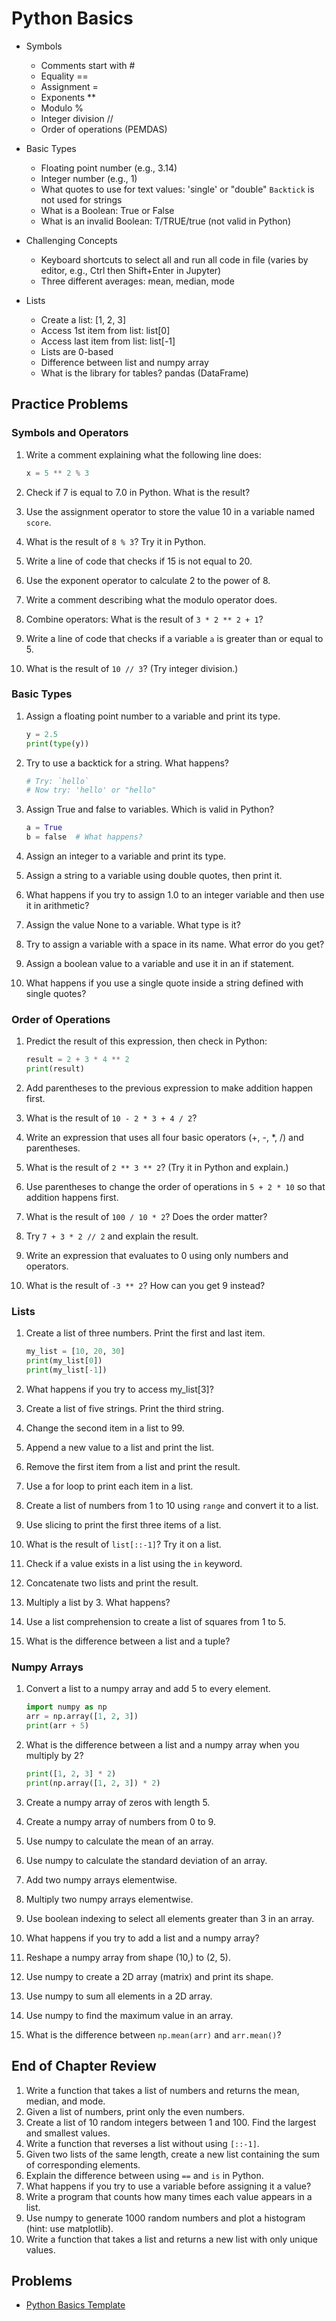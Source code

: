 # Python Basics

- Symbols
	- Comments start with #
	- Equality ==
	- Assignment =
	- Exponents **
	- Modulo %
	- Integer division //
	- Order of operations (PEMDAS)

- Basic Types
	- Floating point number (e.g., 3.14)
	- Integer number (e.g., 1)
	- What quotes to use for text values: 'single' or "double"
	`Backtick` is not used for strings
	- What is a Boolean: True or False
	- What is an invalid Boolean: T/TRUE/true (not valid in Python)

- Challenging Concepts
	- Keyboard shortcuts to select all and run all code in file (varies by editor, e.g., Ctrl then Shift+Enter in Jupyter)
	- Three different averages: mean, median, mode

- Lists
	- Create a list: [1, 2, 3]
	- Access 1st item from list: list[0]
	- Access last item from list: list[-1]
	- Lists are 0-based
	- Difference between list and numpy array
	- What is the library for tables? pandas (DataFrame)

## Practice Problems

### Symbols and Operators

1. Write a comment explaining what the following line does:

   ```python
   x = 5 ** 2 % 3
   ```

2. Check if 7 is equal to 7.0 in Python. What is the result?

3. Use the assignment operator to store the value 10 in a variable named `score`.

4. What is the result of `8 % 3`? Try it in Python.

5. Write a line of code that checks if 15 is not equal to 20.

6. Use the exponent operator to calculate 2 to the power of 8.

7. Write a comment describing what the modulo operator does.

8. Combine operators: What is the result of `3 * 2 ** 2 + 1`?

9. Write a line of code that checks if a variable `a` is greater than or equal to 5.

10. What is the result of `10 // 3`? (Try integer division.)

### Basic Types

1. Assign a floating point number to a variable and print its type.

   ```python
   y = 2.5
   print(type(y))
   ```

2. Try to use a backtick for a string. What happens?

   ```python
   # Try: `hello`
   # Now try: 'hello' or "hello"
   ```

3. Assign True and false to variables. Which is valid in Python?

   ```python
   a = True
   b = false  # What happens?
   ```

4. Assign an integer to a variable and print its type.

5. Assign a string to a variable using double quotes, then print it.

6. What happens if you try to assign 1.0 to an integer variable and then use it in arithmetic?

7. Assign the value None to a variable. What type is it?

8. Try to assign a variable with a space in its name. What error do you get?

9. Assign a boolean value to a variable and use it in an if statement.

10. What happens if you use a single quote inside a string defined with single quotes?

### Order of Operations

1. Predict the result of this expression, then check in Python:

   ```python
   result = 2 + 3 * 4 ** 2
   print(result)
   ```

2. Add parentheses to the previous expression to make addition happen first.

3. What is the result of `10 - 2 * 3 + 4 / 2`?

4. Write an expression that uses all four basic operators (+, -, *, /) and parentheses.

5. What is the result of `2 ** 3 ** 2`? (Try it in Python and explain.)

6. Use parentheses to change the order of operations in `5 + 2 * 10` so that addition happens first.

7. What is the result of `100 / 10 * 2`? Does the order matter?

8. Try `7 + 3 * 2 // 2` and explain the result.

9. Write an expression that evaluates to 0 using only numbers and operators.

10. What is the result of `-3 ** 2`? How can you get 9 instead?

### Lists

1. Create a list of three numbers. Print the first and last item.

   ```python
   my_list = [10, 20, 30]
   print(my_list[0])
   print(my_list[-1])
   ```

2. What happens if you try to access my_list[3]?

3. Create a list of five strings. Print the third string.

4. Change the second item in a list to 99.

5. Append a new value to a list and print the list.

6. Remove the first item from a list and print the result.

7. Use a for loop to print each item in a list.

8. Create a list of numbers from 1 to 10 using `range` and convert it to a list.

9. Use slicing to print the first three items of a list.

10. What is the result of `list[::-1]`? Try it on a list.

11. Check if a value exists in a list using the `in` keyword.

12. Concatenate two lists and print the result.

13. Multiply a list by 3. What happens?

14. Use a list comprehension to create a list of squares from 1 to 5.

15. What is the difference between a list and a tuple?

### Numpy Arrays

1. Convert a list to a numpy array and add 5 to every element.

   ```python
   import numpy as np
   arr = np.array([1, 2, 3])
   print(arr + 5)
   ```

2. What is the difference between a list and a numpy array when you multiply by 2?

   ```python
   print([1, 2, 3] * 2)
   print(np.array([1, 2, 3]) * 2)
   ```

3. Create a numpy array of zeros with length 5.

4. Create a numpy array of numbers from 0 to 9.

5. Use numpy to calculate the mean of an array.

6. Use numpy to calculate the standard deviation of an array.

7. Add two numpy arrays elementwise.

8. Multiply two numpy arrays elementwise.

9. Use boolean indexing to select all elements greater than 3 in an array.

10. What happens if you try to add a list and a numpy array?

11. Reshape a numpy array from shape (10,) to (2, 5).

12. Use numpy to create a 2D array (matrix) and print its shape.

13. Use numpy to sum all elements in a 2D array.

14. Use numpy to find the maximum value in an array.

15. What is the difference between `np.mean(arr)` and `arr.mean()`?

## End of Chapter Review

1. Write a function that takes a list of numbers and returns the mean, median, and mode.
2. Given a list of numbers, print only the even numbers.
3. Create a list of 10 random integers between 1 and 100. Find the largest and smallest values.
4. Write a function that reverses a list without using `[::-1]`.
5. Given two lists of the same length, create a new list containing the sum of corresponding elements.
6. Explain the difference between using `==` and `is` in Python.
7. What happens if you try to use a variable before assigning it a value?
8. Write a program that counts how many times each value appears in a list.
9. Use numpy to generate 1000 random numbers and plot a histogram (hint: use matplotlib).
10. Write a function that takes a list and returns a new list with only unique values.

## Problems

- [Python Basics Template](template.ipynb)
